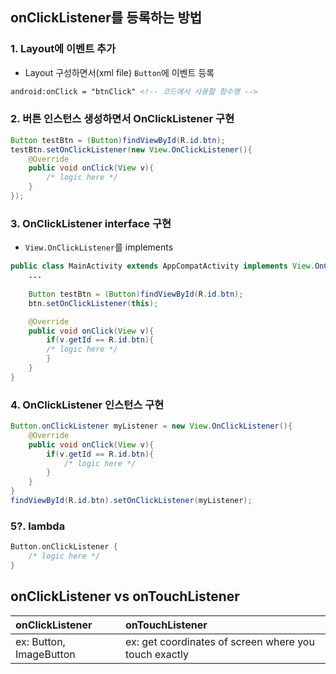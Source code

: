 ## onClickListener를 등록하는 방법

### 1. Layout에 이벤트 추가
- Layout 구성하면서(xml file) `Button`에 이벤트 등록
```xml
android:onClick = "btnClick" <!-- 코드에서 사용할 함수명 -->
```

### 2. 버튼 인스턴스 생성하면서 OnClickListener 구현
```java
Button testBtn = (Button)findViewById(R.id.btn);
testBtn.setOnClickListener(new View.OnClickListener(){
    @Override
    public void onClick(View v){
    	/* logic here */
    }
});
```

### 3. OnClickListener interface 구현
- `View.OnClickListener`를 implements
```java
public class MainActivity extends AppCompatActivity implements View.OnClickListener {
    ...
    
    Button testBtn = (Button)findViewById(R.id.btn);
    btn.setOnClickListener(this);

    @Override
    public void onClick(View v){
        if(v.getId == R.id.btn){
        /* logic here */
        }
    }
}
```

### 4. OnClickListener 인스턴스 구현
```java
Button.onClickListener myListener = new View.OnClickListener(){
	@Override
	public void onClick(View v){
		if(v.getId == R.id.btn){
			/* logic here */
		}
	}
}
findViewById(R.id.btn).setOnClickListener(myListener);

```

### 5?. lambda
```kotlin
Button.onClickListener {
	/* logic here */
}
```

## onClickListener vs onTouchListener
|onClickListener|onTouchListener|
|:---|:---|
|ex: Button, ImageButton|ex: get coordinates of screen where you touch exactly|